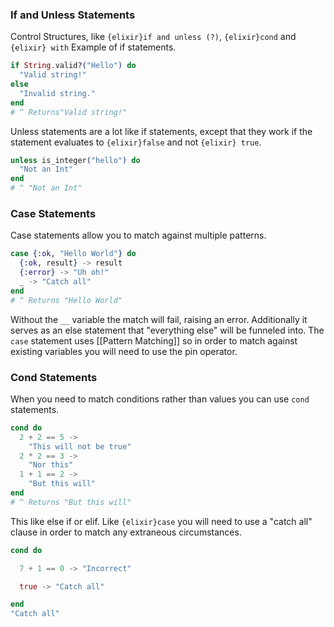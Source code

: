 ### If and Unless Statements
Control Structures, like `{elixir}if and unless (?)`, `{elixir}cond` and `{elixir} with`
Example of if statements. 
```elixir
if String.valid?("Hello") do
  "Valid string!"
else
  "Invalid string."
end
# ^ Returns"Valid string!"
```
Unless statements are a lot like if statements, except that they work if the statement evaluates to `{elixir}false` and not `{elixir} true`. 
```elixir
unless is_integer("hello") do
  "Not an Int"
end
# ^ "Not an Int"
```

### Case Statements
Case statements allow you to match against multiple patterns. 
```elixir
case {:ok, "Hello World"} do
  {:ok, result} -> result
  {:error} -> "Uh oh!"
  _ -> "Catch all"
end
# ^ Returns "Hello World"
```
Without the `__` variable the match will fail, raising an error. Additionally it serves as an else statement that "everything else" will be funneled into. 
The `case` statement uses [[Pattern Matching]] so in order to match against existing variables you will need to use the pin operator. 

### Cond Statements 
When you need to match conditions rather than values you can use `cond` statements. 
```elixir 
cond do
  2 + 2 == 5 ->
    "This will not be true"
  2 * 2 == 3 ->
    "Nor this"
  1 + 1 == 2 ->
    "But this will"
end
# ^ Returns "But this will"
```
This like else if or elif.
Like `{elixir}case` you will need to use a "catch all" clause in order to match any extraneous circumstances. 
```elixir
cond do

  7 + 1 == 0 -> "Incorrect"

  true -> "Catch all"

end
"Catch all"
```